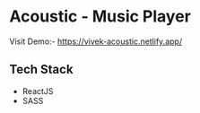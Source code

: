 # Acoustic - Music Player

Visit Demo:- https://vivek-acoustic.netlify.app/

## Tech Stack
 - ReactJS
 - SASS
